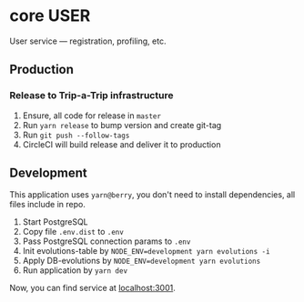 # core USER

User service — registration, profiling, etc.

## Production

### Release to Trip-a-Trip infrastructure

1. Ensure, all code for release in `master`
2. Run `yarn release` to bump version and create git-tag
3. Run `git push --follow-tags`
4. CircleCI will build release and deliver it to production

## Development

This application uses `yarn@berry`, you don't need to install dependencies, all files include in repo.

1. Start PostgreSQL
2. Copy file `.env.dist` to `.env`
3. Pass PostgreSQL connection params to `.env`
4. Init evolutions-table by `NODE_ENV=development yarn evolutions -i`
5. Apply DB-evolutions by `NODE_ENV=development yarn evolutions`
6. Run application by `yarn dev`

Now, you can find service at [localhost:3001](http://localhost:3000).
